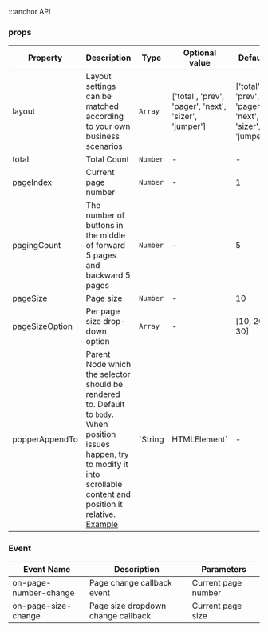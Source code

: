 :::anchor API

### props

| Property       | Description                                                  | Type                    | Optional value                                        | Default                                               |
| -------------- | ------------------------------------------------------------ | ----------------------- | ----------------------------------------------------- | ----------------------------------------------------- |
| layout         | Layout settings can be matched according to your own business scenarios | `Array`                 | ['total', 'prev', 'pager', 'next', 'sizer', 'jumper'] | ['total', 'prev', 'pager', 'next', 'sizer', 'jumper'] |
| total          | Total Count                                                  | `Number`                | -                                                     | -                                                     |
| pageIndex      | Current page number                                          | `Number`                | -                                                     | 1                                                     |
| pagingCount    | The number of buttons in the middle of forward 5 pages and backward 5 pages | `Number`                | -                                                     | 5                                                     |
| pageSize       | Page size                                                    | `Number`                | -                                                     | 10                                                    |
| pageSizeOption | Per page size drop-down option                               | `Array`                 | -                                                     | [10, 20, 30]                                          |
| popperAppendTo | Parent Node which the selector should be rendered to. Default to `body`. When position issues happen, try to modify it into scrollable content and position it relative. [Example](https://codesandbox.io/s/vue-fantable-2-15-0-example-forked-q9k3m0?file=/Example.vue) | `String  | HTMLElement` | -                                                     | document.body                                         |

### Event

| Event Name            | Description                        | Parameters          |
| --------------------- | ---------------------------------- | ------------------- |
| on-page-number-change | Page change callback event         | Current page number |
| on-page-size-change   | Page size dropdown change callback | Current page size   |
